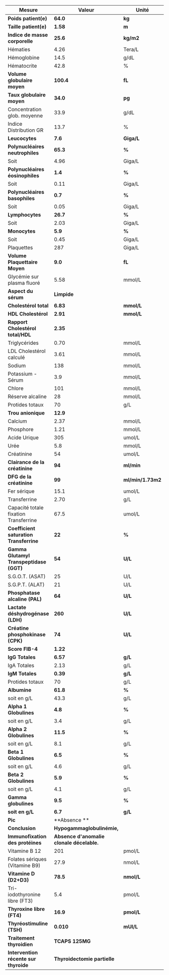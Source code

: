 |                 Mesure                |                  Valeur                 |      Unité      |   BIN   |   BSN   |
|---------------------------------------|-----------------------------------------|-----------------|---------|---------|
|          **Poids patient(e)**         |                 **64.0**                |      **kg**     |         |         |
|         **Taille patient(e)**         |                 **1.58**                |      **m**      |         |         |
|     **Indice de masse corporelle**    |                 **25.6**                |    **kg/m2**    |         |         |
|                Hématies               |                   4.26                  |      Tera/L     |   3.90  |   5.20  |
|              Hémoglobine              |                   14.5                  |       g/dL      |   11.5  |   15.1  |
|              Hématocrite              |                   42.8                  |        %        |   34.4  |   44.6  |
|      **Volume globulaire moyen**      |                **100.4**                |      **fL**     | **75.0**| **96.0**|
|       **Taux globulaire moyen**       |                 **34.0**                |      **pg**     | **24.4**| **32.6**|
|      Concentration glob. moyenne      |                   33.9                  |       g/dL      |   31.9  |   35.8  |
|         Indice Distribution GR        |                   13.7                  |        %        |   12.3  |   17.7  |
|             **Leucocytes**            |                 **7.6**                 |    **Giga/L**   | **3.8** | **11.4**|
|    **Polynucléaires neutrophiles**    |                 **65.3**                |      **%**      |         |         |
|                  Soit                 |                   4.96                  |      Giga/L     |   1.70  |   7.50  |
|    **Polynucléaires éosinophiles**    |                 **1.4**                 |      **%**      |         |         |
|                  Soit                 |                   0.11                  |      Giga/L     |         |   0.60  |
|     **Polynucléaires basophiles**     |                 **0.7**                 |      **%**      |         |         |
|                  Soit                 |                   0.05                  |      Giga/L     |         |   0.09  |
|            **Lymphocytes**            |                 **26.7**                |      **%**      |         |         |
|                  Soit                 |                   2.03                  |      Giga/L     |   1.20  |   4.00  |
|             **Monocytes**             |                 **5.9**                 |      **%**      |         |         |
|                  Soit                 |                   0.45                  |      Giga/L     |   0.20  |   0.70  |
|               Plaquettes              |                   287                   |      Giga/L     |   180   |   450   |
|     **Volume Plaquettaire Moyen**     |                 **9.0**                 |      **fL**     | **7.9** | **10.8**|
|       Glycémie sur plasma fluoré      |                   5.58                  |      mmol/L     |   4.10  |   5.90  |
|          **Aspect du sérum**          |               **Limpide**               |                 |         |         |
|         **Cholestérol total**         |                 **6.83**                |    **mmol/L**   |         | **5.20**|
|          **HDL Cholestérol**          |                 **2.91**                |    **mmol/L**   | **1.03**|         |
|   **Rapport Cholestérol total/HDL**   |                 **2.35**                |                 |         |         |
|             Triglycérides             |                   0.70                  |      mmol/L     |         |   1.70  |
|        LDL Cholestérol calculé        |                   3.61                  |      mmol/L     |         |   4.14  |
|                 Sodium                |                   138                   |      mmol/L     |   136   |   146   |
|           Potassium - Sérum           |                   3.9                   |      mmol/L     |   3.5   |   5.1   |
|                 Chlore                |                   101                   |      mmol/L     |   101   |   109   |
|            Réserve alcaline           |                    28                   |      mmol/L     |    21   |    31   |
|            Protides totaux            |                    70                   |       g/L       |    66   |    83   |
|           **Trou anionique**          |                 **12.9**                |                 |         |         |
|                Calcium                |                   2.37                  |      mmol/L     |   2.20  |   2.65  |
|               Phosphore               |                   1.21                  |      mmol/L     |   0.81  |   1.45  |
|              Acide Urique             |                   305                   |      umol/L     |   155   |   357   |
|                  Urée                 |                   5.8                   |      mmol/L     |   2.8   |   7.2   |
|               Créatinine              |                    54                   |      umol/L     |    45   |    84   |
|     **Clairance de la créatinine**    |                  **94**                 |    **ml/min**   |         |         |
|        **DFG de la créatinine**       |                  **99**                 |**ml/min/1.73m2**|         |         |
|              Fer sérique              |                   15.1                  |      umol/L     |   10.7  |   32.2  |
|              Transferrine             |                   2.70                  |       g/L       |   2.00  |   3.60  |
| Capacité totale fixation Transferrine |                   67.5                  |      umol/L     |   45.0  |   72.0  |
|**Coefficient saturation Transferrine**|                  **22**                 |      **%**      |  **25** |  **40** |
|**Gamma Glutamyl Transpeptidase (GGT)**|                  **54**                 |     **U/L**     |         |  **38** |
|            S.G.O.T. (ASAT)            |                    25                   |       U/L       |         |    35   |
|            S.G.P.T. (ALAT)            |                    21                   |       U/L       |         |    35   |
|     **Phosphatase alcaline (PAL)**    |                  **64**                 |     **U/L**     |  **30** | **120** |
|    **Lactate déshydrogénase (LDH)**   |                 **260**                 |     **U/L**     |         | **248** |
|    **Créatine phosphokinase (CPK)**   |                  **74**                 |     **U/L**     |         | **145** |
|            **Score FIB-4**            |                 **1.22**                |                 |         |         |
|            **IgG Totales**            |                 **6.57**                |     **g/L**     | **7.00**|**16.00**|
|              IgA Totales              |                   2.13                  |       g/L       |   0.70  |   4.00  |
|            **IgM Totales**            |                 **0.39**                |     **g/L**     | **0.40**| **2.30**|
|            Protides totaux            |                    70                   |       g/L       |    66   |    83   |
|              **Albumine**             |                 **61.8**                |      **%**      |         |         |
|              soit en g/L              |                   43.3                  |       g/L       |   40.2  |   47.6  |
|         **Alpha 1 Globulines**        |                 **4.8**                 |      **%**      |         |         |
|              soit en g/L              |                   3.4                   |       g/L       |   2.1   |   3.5   |
|         **Alpha 2 Globulines**        |                 **11.5**                |      **%**      |         |         |
|              soit en g/L              |                   8.1                   |       g/L       |   5.1   |   8.5   |
|         **Beta 1 Globulines**         |                 **6.5**                 |      **%**      |         |         |
|              soit en g/L              |                   4.6                   |       g/L       |   3.4   |   5.2   |
|         **Beta 2 Globulines**         |                 **5.9**                 |      **%**      |         |         |
|              soit en g/L              |                   4.1                   |       g/L       |   2.3   |   4.7   |
|          **Gamma globulines**         |                 **9.5**                 |      **%**      |         |         |
|            **soit en g/L**            |                 **6.7**                 |     **g/L**     | **8.0** | **13.5**|
|                **Pic**                |    **Absence                       **   |                 |         |         |
|             **Conclusion**            |        **Hypogammaglobulinémie,**       |                 |         |         |
|    **Immunofixation des protéines**   |**Absence d'anomalie clonale décelable.**|                 |         |         |
|             Vitamine B 12             |                   201                   |      pmol/L     |   133   |   675   |
|     Folates sériques (Vitamine B9)    |                   27.9                  |      nmol/L     |   10.0  |   45.0  |
|         **Vitamine D (D2+D3)**        |                 **78.5**                |    **nmol/L**   |         |         |
|     Tri-iodothyronine libre (FT3)     |                   5.4                   |      pmol/L     |   3.8   |   6.0   |
|       **Thyroxine libre (FT4)**       |                 **16.9**                |    **pmol/L**   | **7.0** | **16.0**|
|       **Thyréostimuline (TSH)**       |                **0.010**                |    **mUI/L**    |**0.380**|**5.330**|
|       **Traitement thyroidien**       |             **TCAPS 125MG**             |                 |         |         |
| **Intervention récente sur thyroide** |       **Thyroidectomie partielle**      |                 |         |         |